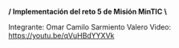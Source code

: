 **/ Implementación del reto 5 de Misión MinTIC \\**

Integrante: Omar Camilo Sarmiento Valero 
Video: https://youtu.be/qVuHBdYYXVk
